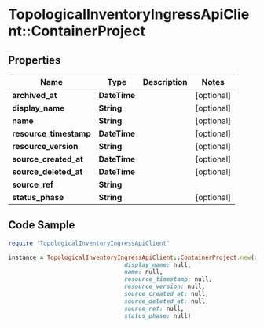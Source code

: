 # TopologicalInventoryIngressApiClient::ContainerProject

## Properties

Name | Type | Description | Notes
------------ | ------------- | ------------- | -------------
**archived_at** | **DateTime** |  | [optional] 
**display_name** | **String** |  | [optional] 
**name** | **String** |  | [optional] 
**resource_timestamp** | **DateTime** |  | [optional] 
**resource_version** | **String** |  | [optional] 
**source_created_at** | **DateTime** |  | [optional] 
**source_deleted_at** | **DateTime** |  | [optional] 
**source_ref** | **String** |  | 
**status_phase** | **String** |  | [optional] 

## Code Sample

```ruby
require 'TopologicalInventoryIngressApiClient'

instance = TopologicalInventoryIngressApiClient::ContainerProject.new(archived_at: null,
                                 display_name: null,
                                 name: null,
                                 resource_timestamp: null,
                                 resource_version: null,
                                 source_created_at: null,
                                 source_deleted_at: null,
                                 source_ref: null,
                                 status_phase: null)
```


